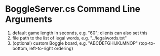 ﻿# BoggleServer.cs Command Line Arguments

1. default game length in seconds, e.g. "60"; clients can also set this
2. file path to the list of legal words, e.g. "../legalwords.txt"
3. (optional) custom Boggle board, e.g. "ABCDEFGHIJKLMNOP" (top-to-bottom, left-to-right ordering)
